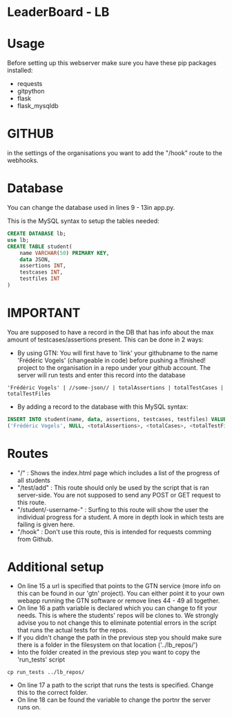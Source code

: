 # LeaderBoard - LB

# Usage
Before setting up this webserver make sure you have these pip packages installed:
* requests
* gitpython
* flask
* flask_mysqldb

# GITHUB
in the settings of the organisations you want to add the "/hook" route to the webhooks.

# Database
You can change the database used in lines 9 - 13in app.py.

This is the MySQL syntax to setup the tables needed:
```sql
CREATE DATABASE lb;
use lb;
CREATE TABLE student(
    name VARCHAR(50) PRIMARY KEY,
    data JSON,
    assertions INT,
    testcases INT,
    testfiles INT
)
```

# IMPORTANT
You are supposed to have a record in the DB that has info about the max amount of testcases/assertions present. This can be done in 2 ways:
- By using GTN: You will first have to 'link' your githubname to the name 'Frédéric Vogels' (changeable in code) before pushing a !finished! project to the organisation in a repo under your github account. The server will run tests and enter this record into the database
```
'Frédéric Vogels' | //some-json// | totalAssertions | totalTestCases | totalTestFiles
```
- By adding a record to the database with this MySQL syntax:
```sql
INSERT INTO student(name, data, assertions, testcases, testfiles) VALUES
('Frédéric Vogels', NULL, <totalAssertions>, <totalCases>, <totalTestFiles>);
```

# Routes
* "/" : Shows the index.html page which includes a list of the progress of all students
* "/test/add" : This route should only be used by the script that is ran server-side. You are not supposed to send any POST or GET request to this route.
* "/student/-username-" : Surfing to this route will show the user the individual progress for a student. A more in depth look in which tests are failing is given here.
* "/hook" : Don't use this route, this is intended for requests comming from Github.

# Additional setup
- On line 15 a url is specified that points to the GTN service (more info on this can be found in our 'gtn' project). You can either point it to your own webapp running the GTN software or remove lines 44 - 49 all together.
- On line 16 a path variable is declared which you can change to fit your needs. This is where the students' repos will be clones to. We strongly advise you to not change this to eliminate potential errors in the script that runs the actual tests for the repos.
- If you didn't change the path in the previous step you should make sure there is a folder in the filesystem on that location ('../lb_repos/')
- Into the folder created in the previous step you want to copy the 'run_tests' script
```
cp run_tests ../lb_repos/
```
- On line 17 a path to the script that runs the tests is specified. Change this to the correct folder.
- On line 18 can be found the variable to change the portnr the server runs on.

